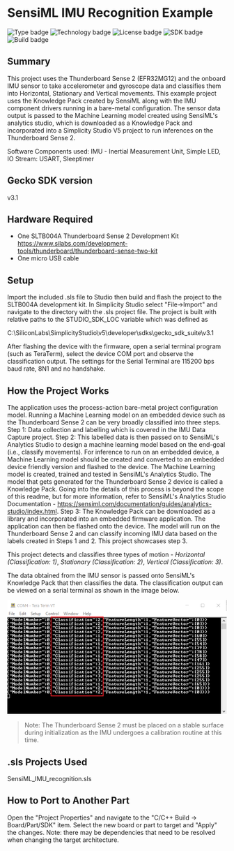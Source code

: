 # SensiML IMU Recognition Example #
![Type badge](https://img.shields.io/badge/dynamic/json?url=https://raw.githubusercontent.com/SiliconLabs/application_examples_ci/master/platform_applications/SensiML_IMU_common.json&label=Type&query=type&color=green)
![Technology badge](https://img.shields.io/badge/dynamic/json?url=https://raw.githubusercontent.com/SiliconLabs/application_examples_ci/master/platform_applications/SensiML_IMU_common.json&label=Technology&query=technology&color=green)
![License badge](https://img.shields.io/badge/dynamic/json?url=https://raw.githubusercontent.com/SiliconLabs/application_examples_ci/master/platform_applications/SensiML_IMU_common.json&label=License&query=license&color=green)
![SDK badge](https://img.shields.io/badge/dynamic/json?url=https://raw.githubusercontent.com/SiliconLabs/application_examples_ci/master/platform_applications/SensiML_IMU_common.json&label=SDK&query=sdk&color=green)
![Build badge](https://img.shields.io/endpoint?url=https://raw.githubusercontent.com/SiliconLabs/application_examples_ci/master/platform_applications/SensiML_IMU_build_status.json)

## Summary ##

This project uses the Thunderboard Sense 2 (EFR32MG12) and the onboard IMU sensor to take accelerometer and gyroscope data and classifies them into Horizontal, Stationary and Vertical movements. This example project uses the Knowledge Pack created by SensiML along with the IMU component drivers running in a bare-metal configuration. The sensor data output is passed to the Machine Learning model created using SensiML's analytics studio, which is downloaded as a Knowledge Pack and incorporated into a Simplicity Studio V5 project to run inferences on the Thunderboard Sense 2.

Software Components used: IMU - Inertial Measurement Unit, Simple LED, IO Stream: USART, Sleeptimer

## Gecko SDK version ##

v3.1

## Hardware Required ##

- One SLTB004A Thunderboard Sense 2 Development Kit
<https://www.silabs.com/development-tools/thunderboard/thunderboard-sense-two-kit>
- One micro USB cable

## Setup ##

Import the included .sls file to Studio then build and flash the project to the SLTB004A development kit.
In Simplicity Studio select "File->Import" and navigate to the directory with the .sls project file.
The project is built with relative paths to the STUDIO_SDK_LOC variable which was defined as

C:\SiliconLabs\SimplicityStudio\v5\developer\sdks\gecko_sdk_suite\v3.1

After flashing the device with the firmware, open a serial terminal program (such as TeraTerm), select the device COM port and observe the classification output. The settings for the Serial Terminal are 115200 bps baud rate, 8N1 and no handshake. 

## How the Project Works ##

The application uses the process-action bare-metal project configuration model. Running a Machine Learning model on an embedded device such as the Thunderboard Sense 2 can be very broadly classified into three steps. 
Step 1: Data collection and labelling which is covered in the IMU Data Capture project. 
Step 2: This labelled data is then passed on to SensiML's Analytics Studio to design a machine learning model based on the end-goal (i.e., classify movements). For inference to run on an embedded device, a Machine Learning model should be created and converted to an embedded device friendly version and flashed to the device. The Machine Learning model is created, trained and tested in SensiML's Analytics Studio. The model that gets generated for the Thunderboard Sense 2 device is called a Knowledge Pack. Going into the details of this process is beyond the scope of this readme, but for more information, refer to SensiML's Analytics Studio Documentation - https://sensiml.com/documentation/guides/analytics-studio/index.html. 
Step 3:  The Knowledge Pack can be downloaded as a library and incorporated into an embedded firmware application. The application can then be flashed onto the device. The model will run on the Thunderboard Sense 2 and can classify incoming IMU data based on the labels created in Steps 1 and 2. This project showcases step 3. 

This project detects and classifies three types of motion - *Horizontal (Classification: 1)*, *Stationary (Classification: 2)*, *Vertical (Classification: 3)*.  

The data obtained from the IMU sensor is passed onto SensiML's Knowledge Pack that then classifies the data. The classification output can be viewed on a serial terminal as shown in the image below. 

![Teraterm output](doc/Classification_output.PNG)

>Note: The Thunderboard Sense 2 must be placed on a stable surface during initialization as the IMU undergoes a calibration routine at this time.

## .sls Projects Used ##

SensiML_IMU_recognition.sls

## How to Port to Another Part ##

Open the "Project Properties" and navigate to the "C/C++ Build -> Board/Part/SDK" item.  Select the new board or part to target and "Apply" the changes.  Note: there may be dependencies that need to be resolved when changing the target architecture.
